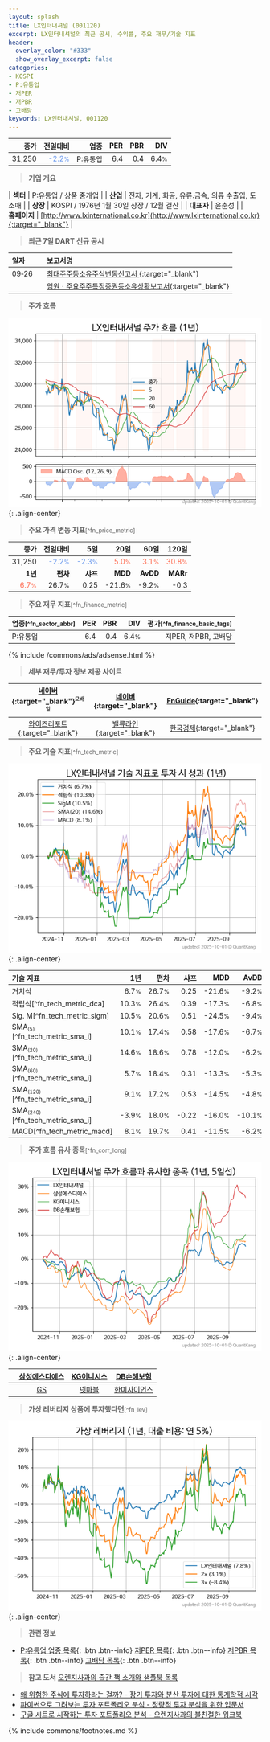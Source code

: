 ```yaml
---
layout: splash
title: LX인터내셔널 (001120)
excerpt: LX인터내셔널의 최근 공시, 수익률, 주요 재무/기술 지표
header:
  overlay_color: "#333"
  show_overlay_excerpt: false
categories:
- KOSPI
- P:유통업
- 저PER
- 저PBR
- 고배당
keywords: LX인터내셔널, 001120
---
```


| **종가** | **전일대비** | **업종** | **PER** | **PBR** | **DIV** |
| -------: | -----------: | -------: | ------: | ------: | ------: |
| 31,250 | <span style="color: cornflowerblue">-2.2<small>%</small></span> | P:유통업 | 6.4 | 0.4 | 6.4<small>%</small> |

<!-- more -->


> **기업 개요**<a id="company"></a>

| <span style="white-space:nowrap;">**섹터**</span> | P:유통업 / 상품 중개업 |
| <span style="white-space:nowrap;">**산업**</span> | 전자, 기계, 화공, 유류.금속, 의류 수출입, 도소매 |
| <span style="white-space:nowrap;">**상장**</span> | KOSPI / 1976년 1월 30일 상장 / 12월 결산 |
| <span style="white-space:nowrap;">**대표자**</span> | 윤춘성 |
| <span style="white-space:nowrap;">**홈페이지**</span> | [http://www.lxinternational.co.kr](http://www.lxinternational.co.kr){:target="_blank"} |


> **최근 7일 DART 신규 공시**<a id="dart"></a>

| **일자** |      | **보고서명** |
| :------- | :--- | :----------- |
| 09&#x2011;26 | | [최대주주등소유주식변동신고서              ](https://dart.fss.or.kr/dsaf001/main.do?rcpNo=20250926800542){:target="_blank"} |
|  | | [임원ㆍ주요주주특정증권등소유상황보고서](https://dart.fss.or.kr/dsaf001/main.do?rcpNo=20250926000542){:target="_blank"} |


> **주가 흐름**<a id="price"></a>

![001120](/stock/images/001120.png){: .align-center}


> **주요 가격 변동 지표**<small>[^fn_price_metric]</small>

| **종가** | **전일대비** | **5일** | **20일** | **60일** | **120일** |
| -------: | -----------: | ------: | -------: | -------: | --------: |
| 31,250 | <span style="color: cornflowerblue">-2.2<small>%</small></span> | <span style="color: cornflowerblue">-2.3<small>%</small></span> | <span style="color: tomato">5.0<small>%</small></span> | <span style="color: tomato">3.1<small>%</small></span> | <span style="color: tomato">30.8<small>%</small></span> |
| **1년** | **편차** | **샤프** | **MDD** | **AvDD** | **MARr** |
| <span style="color: tomato">6.7<small>%</small></span> | 26.7<small>%</small> | 0.25 | -21.6<small>%</small> | -9.2<small>%</small> | -0.3 |


> **주요 재무 지표**<small>[^fn_finance_metric]</small>

| **업종**<small>[^fn_sector_abbr]</small> | **PER** | **PBR** | **DIV** | **평가**<small>[^fn_finance_basic_tags]</small> |
| :--------------------------------------- | ------: | ------: | ------: | ----------------------------------------------: |
| P:유통업 | 6.4 | 0.4 | 6.4<small>%</small> | 저PER, 저PBR, 고배당 |



{% include /commons/ads/adsense.html %}

> **세부 재무/투자 정보 제공 사이트**

| [네이버](https://m.stock.naver.com/domestic/stock/001120/finance/summary){:target="_blank"}<sup><small>모바일</small></sup> | [네이버](https://finance.naver.com/item/coinfo.naver?code=001120){:target="_blank"} | [FnGuide](https://comp.fnguide.com/SVO2/ASP/SVD_Invest.asp?gicode=A001120&MenuYn=Y){:target="_blank"} |
| :---: | :---: | :---: |
| [와이즈리포트](https://comp.wisereport.co.kr/company/c1040001.aspx?cmp_cd=001120){:target="_blank"} | [밸류라인](https://www.valueline.co.kr/finance/summary/001120){:target="_blank"} | [한국경제](https://markets.hankyung.com/stock/001120/financial-summary){:target="_blank"} |


> **주요 기술 지표**<small>[^fn_tech_metric]</small>


![001120](/stock/images/001120_tech.png){: .align-center}

| **기술 지표** | **1년** | **편차** | **샤프** | **MDD** | **AvDD** |
| :------------ | ------: | -----------: | -------: | ------: | -------: |
| 거치식 | 6.7<small>%</small> | 26.7<small>%</small> | 0.25 | -21.6<small>%</small> | -9.2<small>%</small> |
| 적립식[^fn_tech_metric_dca] | 10.3<small>%</small> | 26.4<small>%</small> | 0.39 | -17.3<small>%</small> | -6.8<small>%</small> |
| Sig. M[^fn_tech_metric_sigm] | 10.5<small>%</small> | 20.6<small>%</small> | 0.51 | -24.5<small>%</small> | -9.4<small>%</small> |
| SMA<small><sub>(5)</sub></small>[^fn_tech_metric_sma_i] | 10.1<small>%</small> | 17.4<small>%</small> | 0.58 | -17.6<small>%</small> | -6.7<small>%</small> |
| SMA<small><sub>(20)</sub></small>[^fn_tech_metric_sma_i] | 14.6<small>%</small> | 18.6<small>%</small> | 0.78 | -12.0<small>%</small> | -6.2<small>%</small> |
| SMA<small><sub>(60)</sub></small>[^fn_tech_metric_sma_i] | 5.7<small>%</small> | 18.4<small>%</small> | 0.31 | -13.3<small>%</small> | -5.3<small>%</small> |
| SMA<small><sub>(120)</sub></small>[^fn_tech_metric_sma_i] | 9.1<small>%</small> | 17.2<small>%</small> | 0.53 | -14.5<small>%</small> | -4.8<small>%</small> |
| SMA<small><sub>(240)</sub></small>[^fn_tech_metric_sma_i] | -3.9<small>%</small> | 18.0<small>%</small> | -0.22 | -16.0<small>%</small> | -10.1<small>%</small> |
| MACD[^fn_tech_metric_macd] | 8.1<small>%</small> | 19.7<small>%</small> | 0.41 | -11.5<small>%</small> | -6.2<small>%</small> |


> **주가 흐름 유사 종목**<a id="corr"></a><small>[^fn_corr_long]</small>

![001120](/stock/images/001120_corr.png){: .align-center}

|       | [삼성에스디에스](/018260/) | [KG이니시스](/035600/) | [DB손해보험](/005830/) |
| :---: | :------------------------------------: | :------------------------------------: | :------------------------------------: |
|       | [GS](/078930/) | [넷마블](/251270/) | [한미사이언스](/008930/) |


> **가상 레버리지 상품에 투자했다면**<a id="2x"></a><small>[^fn_lev]</small>

![001120](/stock/images/001120_2x.png){: .align-center}


> **관련 정보**

- [P:유통업 업종 목록](/stats/sector/kospi_업종_유통업_종목/){: .btn .btn--info} [저PER 목록](/fn/fn_low_per/){: .btn .btn--info} [저PBR 목록](/fn/fn_low_pbr/){: .btn .btn--info} [고배당 목록](/fn/fn_high_div/){: .btn .btn--info}

> **참고 도서** [오렌지사과의 출간 책 소개와 샘플북 목록](https://kongdori.tistory.com/691)

- [왜 위험한 주식에 투자하라는 걸까? - 장기 투자와 분산 투자에 대한 통계학적 시각](https://kongdori.tistory.com/421)
- [파이썬으로 그려보는 투자 포트폴리오 분석  - 정량적 투자 분석을 위한 입문서](https://kongdori.tistory.com/643)
- [구글 시트로 시작하는 투자 포트폴리오 분석 - 오렌지사과의 불친절한 워크북](https://kongdori.tistory.com/449)


{% include commons/footnotes.md %}